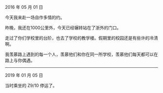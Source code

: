 2016 年 05 月 01 日

今天我来赴一场自作多情的约。 

昨晚，我还在1000公里外，今天已经辗转站在了浙外的门口。

走过了你们学校里的台阶，也去了学校的教学楼。假期里的校园还是有些许的冷清啊。

我羡慕路上遇到的每一个人，羡慕他们和你在同一所学校，羡慕他们每天都可以在路上与你偶遇。

--- 

2019 年 01 月 05 日

当时乘坐的 Z9/10 停运了。
